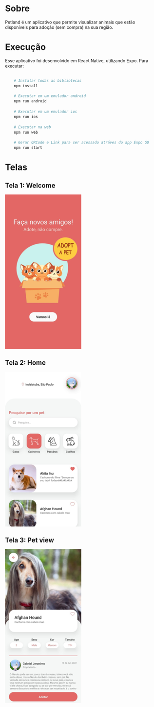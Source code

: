 # Sobre 

Petland é um aplicativo que permite visualizar animais que estão disponíveis para adoção (sem compra) na sua região.

# Execução

Esse aplicativo foi desenvolvido em React Native, utilizando Expo. Para executar:
 
```bash

    # Instalar todas as bibliotecas
    npm install

    # Executar em um emulador android
    npm run android

    # Executar em um emulador ios
    npm run ios

    # Executar na web
    npm run web

    # Gerar QRCode e Link para ser acessado atráves do app Expo GO
    npm run start

```

# Telas

## Tela 1: Welcome

<img src="https://github.com/jeronimo3875br/petland/blob/master/assets/screens/petland-screen-1.jpeg" width="250" />

## Tela 2: Home

<img src="https://github.com/jeronimo3875br/petland/blob/master/assets/screens/perland-screen-2.jpeg" width="250" />

## Tela 3: Pet view

<img src="https://github.com/jeronimo3875br/petland/blob/master/assets/screens/petland-screen-3.jpeg" width="250" />